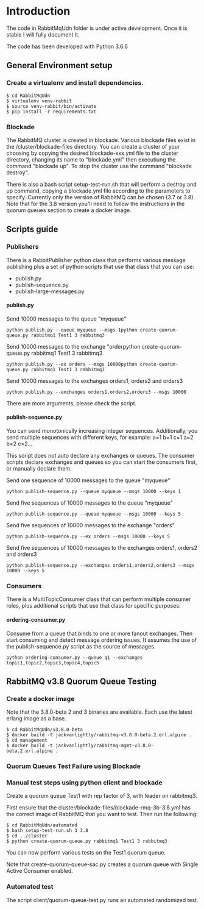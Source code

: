 # Introduction
The code in RabbitMqUdn folder is under active development. Once it is stable I will fully document it.

The code has been developed with Python 3.6.6

## General Environment setup

### Create a virtualenv and install dependencies.

```
$ cd RabbitMqUdn
$ virtualenv venv-rabbit
$ source venv-rabbit/bin/activate
$ pip install -r requirements.txt
```

### Blockade
The RabbitMQ cluster is created in blockade. Various blockade files exist in the /cluster/blockade-files directory. You can create a cluster of your choosing by copying the desired blockade-xxx.yml file to the cluster directory, changing its name to "blockade.yml" then executiung the command "blockade up". To stop the cluster use the command "blockade destroy".

There is also a bash script setup-test-run.sh that will perform a destroy and up command, copying a blockade.yml file according to the parameters to specify. Currently only the version of RabbitMQ can be chosen (3.7 or 3.8). Note that for the 3.8 version you'll need to follow the instructions in the quorum queues section to create a docker image.

## Scripts guide

### Publishers
There is a RabbitPublisher python class that performs various message publishing plus a set of python scripts that use that class that you can use:
- publish.py
- publish-sequence.py
- publish-large-messages.py

#### publish.py

Send 10000 messages to the queue "myqueue"
```
python publish.py --queue myqueue --msgs 1python create-quorum-queue.py rabbitmq1 Test1 3 rabbitmq3
```

Send 10000 messages to the exchange "orderpython create-quorum-queue.py rabbitmq1 Test1 3 rabbitmq3
```
python publish.py --ex orders --msgs 10000python create-quorum-queue.py rabbitmq1 Test1 3 rabbitmq3
```

Send 10000 messages to the exchanges orders1, orders2 and orders3
```
python publish.py --exchanges orders1,orders2,orders3 --msgs 10000
```

There are more arguments, please check the script.

#### publish-sequence.py
You can send monotonically increasing integer sequences. Additionally, you send multiple sequences with different keys, for example: a=1 b=1 c=1 a=2 b=2 c=2...

This script does not auto declare any exchanges or queues. The consumer scripts declare exchanges and queues so you can start the consumers first, or manually declare them.

Send one sequence of 10000 messages to the queue "myqueue"
```
python publish-sequence.py --queue myqueue --msgs 10000 --keys 1
```

Send five sequences of 10000 messages to the queue "myqueue"
```
python publish-sequence.py --queue myqueue --msgs 10000 --keys 5
```

Send five sequences of 10000 messages to the exchange "orders"
```
python publish-sequence.py --ex orders --msgs 10000 --keys 5
```

Send five sequences of 10000 messages to the exchanges orders1, orders2 and orders3
```
python publish-sequence.py --exchanges orders1,orders2,orders3 --msgs 10000 --keys 5
```

### Consumers
There is a MultiTopicConsumer class that can perform multiple consumer roles, plus additional scripts that use that class for specific purposes.

#### ordering-consumer.py
Consume from a queue that binds to one or more fanout exchanges. Then start consuming and detect message ordering issues. It assumes the use of the publish-sequence.py script as the source of messages.

```
python ordering-consumer.py --queue q1 --exchanges topic1,topic2,topic3,topic4,topic5
```


## RabbitMQ v3.8 Quorum Queue Testing

### Create a docker image
Note that the 3.8.0-beta 2 and 3 binaries are available. Each use the latest erlang image as a base.

```
$ cd RabbitMqUdn/v3.8.0-beta
$ docker build -t jackvanlightly/rabbitmq-v3.8.0-beta.2.erl.alpine .
$ cd management
$ docker build -t jackvanlightly/rabbitmq-mgmt-v3.8.0-beta.2.erl.alpine .
```

### Quorum Queues Test Failure using Blockade

### Manual test steps using python client and blockade
Create a quorum queue Test1 with rep factor of 3, with leader on rabbitmq3.

First ensure that the cluster/blockade-files/blockade-rmq-3b-3.8.yml has the correct image of RabbitMQ that you want to test. Then run the following:

```
$ cd RabbitMqUdn/automated
$ bash setup-test-run.sh 3 3.8
$ cd ../cluster
$ python create-quorum-queue.py rabbitmq1 Test1 3 rabbitmq3
```

You can now perform various tests on the Test1 quorum queue.

Note that create-quorum-queue-sac.py creates a quorum queue with Single Active Consumer enabled.

### Automated test
The script client/quorum-queue-test.py runs an automated randomized test.